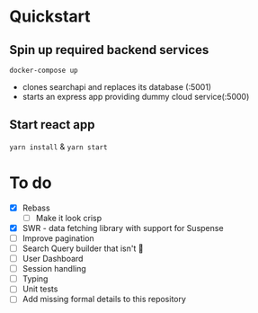 # Quickstart
## Spin up required backend services
`docker-compose up`
 - clones searchapi and replaces its database (:5001)
 - starts an express app providing dummy cloud service(:5000)
## Start react app
`yarn install` & `yarn start`

# To do
 - [x] Rebass
   - [ ] Make it look crisp
 - [x] SWR - data fetching library with support for Suspense
 - [ ] Improve pagination
 - [ ] Search Query builder that isn't :poop:
 - [ ] User Dashboard
 - [ ] Session handling
 - [ ] Typing
 - [ ] Unit tests
 - [ ] Add missing formal details to this repository

